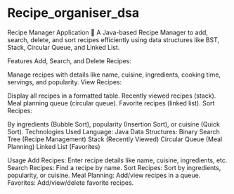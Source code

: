 # Recipe_organiser_dsa
Recipe Manager Application 🍳
A Java-based Recipe Manager to add, search, delete, and sort recipes efficiently using data structures like BST, Stack, Circular Queue, and Linked List.

Features
Add, Search, and Delete Recipes:

Manage recipes with details like name, cuisine, ingredients, cooking time, servings, and popularity.
View Recipes:

Display all recipes in a formatted table.
Recently viewed recipes (stack).
Meal planning queue (circular queue).
Favorite recipes (linked list).
Sort Recipes:

By ingredients (Bubble Sort), popularity (Insertion Sort), or cuisine (Quick Sort).
Technologies Used
Language: Java
Data Structures:
Binary Search Tree (Recipe Management)
Stack (Recently Viewed)
Circular Queue (Meal Planning)
Linked List (Favorites)

Usage
Add Recipes: Enter recipe details like name, cuisine, ingredients, etc.
Search Recipes: Find a recipe by name.
Sort Recipes: Sort by ingredients, popularity, or cuisine.
Meal Planning: Add/view recipes in a queue.
Favorites: Add/view/delete favorite recipes.
